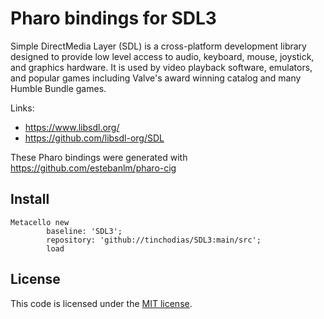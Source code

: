 # Pharo bindings for SDL3

Simple DirectMedia Layer (SDL) is a cross-platform development library designed to provide low level access to audio, keyboard, mouse, joystick, and graphics hardware. It is used by video playback software, emulators, and popular games including Valve's award winning catalog and many Humble Bundle games.

Links:
* https://www.libsdl.org/
* https://github.com/libsdl-org/SDL

These Pharo bindings were generated with https://github.com/estebanlm/pharo-cig

## Install

```smalltalk
Metacello new
        baseline: 'SDL3';
        repository: 'github://tinchodias/SDL3:main/src';
        load
```

## License

This code is licensed under the [MIT license](./LICENSE).
